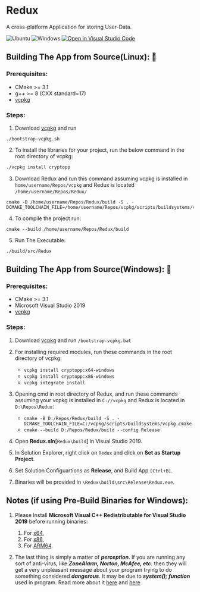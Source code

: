 # Redux
A cross-platform Application for storing User-Data.

![Ubuntu](https://github.com/garvit-joshi/Redux/workflows/Ubuntu/badge.svg)
![Windows](https://github.com/garvit-joshi/Redux/workflows/Windows/badge.svg)
[![Open in Visual Studio Code](https://open.vscode.dev/badges/open-in-vscode.svg)](https://open.vscode.dev/garvit-joshi/Redux)

## Building The App from Source(Linux): 🔨
### Prerequisites:
    
* CMake >= 3.1 <br>
* g++ >= 8 (CXX standard=17) <br>
* [vcpkg](https://github.com/microsoft/vcpkg)

### Steps:  
1. Download [vcpkg](https://github.com/microsoft/vcpkg) and run 
```
./bootstrap-vcpkg.sh
```
2. To install the libraries for your project, run the below command in the root directory of vcpkg: 
```bash
./vcpkg install cryptopp
```
3. Download Redux and run this command assuming vcpkg is installed in ``` home/username/Repos/vcpkg ``` and Redux is located ``` /home/username/Repos/Redux/ ```

```
cmake -B /home/username/Repos/Redux/build -S . -DCMAKE_TOOLCHAIN_FILE=/home/username/Repos/vcpkg/scripts/buildsystems/vcpkg.cmake
```

4. To compile the project run:
```
cmake --build /home/username/Repos/Redux/build
```
5. Run The Executable:
``` 
./build/src/Redux
```



## Building The App from Source(Windows): 🔨
### Prerequisites:
    
* CMake >= 3.1 
* Microsoft Visual Studio 2019
* [vcpkg](https://github.com/microsoft/vcpkg)

### Steps:
1. Download [vcpkg](https://github.com/microsoft/vcpkg) and run ```/bootstrap-vcpkg.bat```

2. For installing required modules, run these commands in the root directory of vcpkg:

    * ```vcpkg install cryptopp:x64-windows```
    * ```vcpkg install cryptopp:x86-windows```
    * ```vcpkg integrate install```
3. Opening cmd in root directory of Redux, and run these commands assuming your vcpkg is installed in ```C://vcpkg``` and Redux is located in ```D:\Repos\Redux```:
    * ``` cmake -B D:/Repos/Redux/build -S . -DCMAKE_TOOLCHAIN_FILE=C:/vcpkg/scripts/buildsystems/vcpkg.cmake ```
    * ```cmake --build D:/Repos/Redux/build --config Release```
4. Open **Redux.sln**[```Redux\build```] in Visual Studio 2019.
5. In Solution Explorer, right click on ```Redux``` and click on **Set as Startup Project**.
6. Set Solution Configuartions as **Release**, and Build App ```[Ctrl+B]```.
7. Binaries will be provided in ```\Redux\build\src\Release\Redux.exe```.

## Notes (if using Pre-Build Binaries for Windows):

1. Please Install **Microsoft Visual C++ Redistributable for Visual Studio 2019** before running binaries:
    1. For [x64](https://aka.ms/vs/16/release/VC_redist.x64.exe),
    2. For [x86](https://aka.ms/vs/16/release/VC_redist.x86.exe),
    3. For [ARM64](https://aka.ms/vs/16/release/VC_redist.arm64.exe).

2. The last thing is simply a matter of ***perception***. If you are running any sort of anti-virus, like ***ZoneAlarm, Norton, McAfee, etc***. then they will get a very unpleasant message about your program trying to do something considered ***dangerous***. It may be due to ***system(); function*** used in program. Read more about it [here](http://www.cplusplus.com/reference/cstdlib/system/) and [here](http://www.cplusplus.com/articles/j3wTURfi/)
